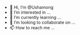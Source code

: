 - 👋 Hi, I’m @Ushamong
- 👀 I’m interested in ...
- 🌱 I’m currently learning ...
- 💞️ I’m looking to collaborate on ...
- 📫 How to reach me ...

<!---
Ushamong/Ushamong is a ✨ special ✨ repository because its `README.md` (this file) appears on your GitHub profile.
You can click the Preview link to take a look at your changes.
--->
